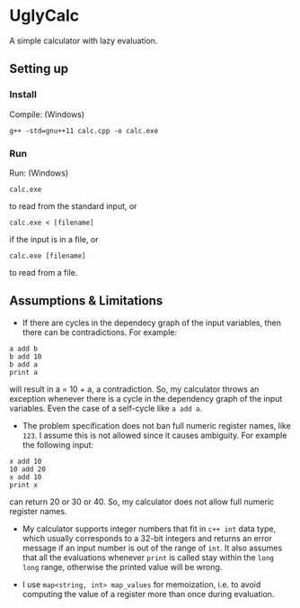 # UglyCalc
A simple calculator with lazy evaluation.

## Setting up
### Install
Compile: (Windows)
```
g++ -std=gnu++11 calc.cpp -o calc.exe
```


### Run
Run: (Windows)
```
calc.exe
```
to read from the standard input, or
```
calc.exe < [filename]
```
if the input is in a file, or
```
calc.exe [filename]
```
to read from a file.

## Assumptions & Limitations
* If there are cycles in the dependecy graph of the input variables, then there can be contradictions. For example:
```
a add b
b add 10
b add a
print a
```
will result in a = 10 + a, a contradiction. So, my calculator throws an exception whenever there is a cycle in the dependency graph of the input variables. Even the case of a self-cycle like `a add a`.

* The problem specification does not ban full numeric register names, like `123`. I assume this is not allowed since it causes ambiguity.
For example the following input:
```
x add 10
10 add 20
x add 10
print x
```
can return 20 or 30 or 40. So, my calculator does not allow full numeric register names.

* My calculator supports integer numbers that fit in `c++ int` data type, which usually corresponds to a 32-bit integers and returns an error message if an input number is out of the range of `int`. It also assumes that all the evaluations whenever `print` is called stay within the `long long` range, otherwise the printed value will be wrong.

* I use `map<string, int> map_values` for memoization, i.e. to avoid computing the value of a register more than once during evaluation. 